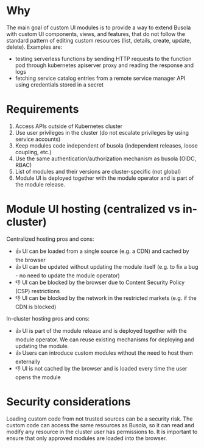 # Why

The main goal of custom UI modules is to provide a way to extend Busola with custom UI components, views, and features, that do not follow the standard pattern of editing custom resources (list, details, create, update, delete). Examples are:
- testing serverless functions by sending HTTP requests to the function pod through kubernetes apiserver proxy and reading the response and logs
- fetching service catalog entries from a remote service manager API using credentials stored in a secret

# Requirements

1. Access APIs outside of Kubernetes cluster
2. Use user privileges in the cluster (do not escalate privileges by using service accounts)
3. Keep modules code independent of busola (independent releases, loose coupling, etc.)
4. Use the same authentication/authorization mechanism as busola (OIDC, RBAC)
5. List of modules and their versions are cluster-specific (not global)
6. Module UI is deployed together with the module operator and is part of the module release.


# Module UI hosting (centralized vs in-cluster)

Centralized hosting pros and cons:
- :+1: UI can be loaded from a single source (e.g. a CDN) and cached by the browser
- :+1: UI can be updated without updating the module itself (e.g. to fix a bug - no need to update the module operator)
- :-1: UI can be blocked by the browser due to Content Security Policy (CSP) restrictions
- :-1: UI can be blocked by the network in the restricted markets (e.g. if the CDN is blocked)

In-cluster hosting pros and cons:
- :+1: UI is part of the module release and is deployed together with the module operator. We can reuse existing mechanisms for deploying and updating the module.
- :+1: Users can introduce custom modules without the need to host them externally
- :-1: UI is not cached by the browser and is loaded every time the user opens the module 


# Security considerations
Loading custom code from not trusted sources can be a security risk. The custom code can access the same resources as Busola, so it can read and modify any resource in the cluster user has permissions to. It is important to ensure that only approved modules are loaded into the browser. 

